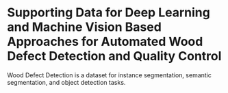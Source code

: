 # Supporting Data for Deep Learning and Machine Vision Based Approaches for Automated Wood Defect Detection and Quality Control

Wood Defect Detection is a dataset for instance segmentation, semantic segmentation, and object detection tasks.